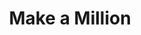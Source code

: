 ---
title: Make a Million
year: 1960
opening_date: 1960-10-07
closing_date: 1960-10-15
layout: productions
featured_image: 
image_caption:
image_credit:
playbill:
category:
Theatre: Theatre Jacksonville
Venue: Little Theatre
cast:
  Betty Phillips: Joan Harbert
  Mr. Winters: Charles D. Cleghorn, Jr.
  Mrs. Winters: Helen Cochran
  Claire Manning: Juanita Kirkwood
  Sid Gray: Al Pinan
  Howard Conklin: Chris Michel Chiasson
  Bernie Leeds: Warren Zundell
  Harold Fairbanks: Joseph Ferri
  Julie Martin: Celeste Koger
  Mr. Mergenthaler: Marshall Grauer
  General Potter: Paul Galloway
  Lt. Friedlander: Jack Evans
  Ferris: Patrick Molloy
  King: Dick Wright
  Reeves: Keith Walker
  Juliano: Dave Wright
  Shoe Shine Boy: Lanny Troxler
  Window Washer: Dave Wright
  Henry Whipple: David Boyer
  Reardon: Harry A. Schneider
crew:
  Scenery: 
    - Maurice Geoffrey
    - Frank Ridge
    - Paul Galloway
    - Al Pinan
    - Peggy Miller
    - Ellen Black
    - Judy Jett
    - Jack Broughton
    - Helen Cochran
    - Dixie Cohen
    - Mary Thornhill
    - Bunni Dunn
    - Merline Galloway
    - Virginia Popwell
    - Gloria Lantz
    - Mary Lee Scrimger
    - Art Logan
    - Glenn H. Logan
    - Sand Gordon
    - Dave Wright
  Stage Manager: Sand Gordon
  Assistant Stage Manager: Dave Wright
  Book-Holder: Helen Cochran
  Lighting:
    - Jack Broughton
    - Bunni Thornhill
    - Norman Howard
  Sound Effects:
    - Laurene Prescott
    - Jack Evans
  Properties:
    - Gayle Swymer
    - Esther Barnes
    - Betty Jones
    - Bunni Thornhill
    - Merline Galloway
    - Joe Ferri
  Wardrobe:
    - Sue Black
    - Claire Zundell
  Make-Up:
    - Elmo Lehman
    - Claire Zundell
    - Mary Lee Scrimger
  New York Skyline painting:
    - Florence Seymour
    - Florence Bennett
    - Joe Ferri
understudies:
orchestra:
external_links:
---